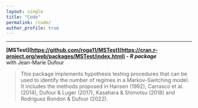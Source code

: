 ```yaml
---
layout: single
title: "Code"
permalink: /code/
author_profile: true
---
```

---

**[MSTest](https://github.com/roga11/MSTest](https://cran.r-project.org/web/packages/MSTest/index.html) - _R package_**  
with Jean-Marie Dufour
>This package implements hypothesis testing procedures that can be used to identify the number of regimes in a Markov-Switching model. It includes the methods proposed in Hansen (1992), Carrasco et al. (2014), Dufour & Luger (2017), Kasahara & Shimotsu (2018) and Rodriguez Rondon & Dufour (2022). 
